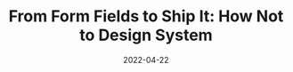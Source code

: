 ---
title: ' From Form Fields to Ship It: How Not to Design System '
link: https://www.youtube.com/watch?v=q5R9hmpvGUo&t=13s
description: Building a design system is very trendy, but when is it the right time to conceptualize, design and execute on a system for use across a product and an organization. Given the context of both new products and legacy products in the same ecosystem, this talk will explore the lessons learned and some best strategies for building a design system.
tags: [design systems]
content-type: my content
date: 2022-04-22
---